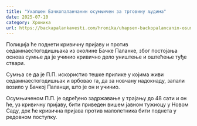 ```yaml
---
title: "Ухапшен Бачкопаланчанин осумњичен за трговину људима"
date: 2025-07-10
category: Хроника
url: https://backapalankavesti.com/hronika/uhapsen-backopalancanin-osumnjicen-za-trgovinu-ljudima/
---
```


Полиција ће поднети кривичну пријаву и против седамнаестогодишњака из околине Бачке Паланке, због постојања основа сумње да је учинио кривично дело уништење и оштећење туђе ствари.

Сумња се да је П.П. искористио тешке прилике у којима живи седамнаестогодишњак и врбовао га, да за новчану надокнаду, запали возило у Бачкој Паланци, што је он и учинио.

Осумњиченом П.П. је одређено задржавање у трајању до 48 сати и он ће, уз кривичну пријаву, бити приведен вишем јавном тужиоцу у Новом Саду, док ће кривична пријава против малолетника бити поднета у редовном поступку.
